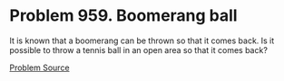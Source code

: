 # Problem 959. Boomerang ball

It is known that a boomerang can be thrown so that it comes back. Is it possible to throw a tennis ball in an open area so that it comes back?

[Problem Source](https://www.trizland.ru/tasks/1568/)